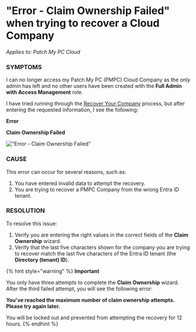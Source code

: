 # "Error - Claim Ownership Failed" when trying to recover a Cloud Company

_Applies to: Patch My PC Cloud_

### SYMPTOMS

I can no longer access my Patch My PC (PMPC) Cloud Company as the only admin has left and no other users have been created with the **Full Admin with Access Management** role.

I have tried running through the [Recover Your Company](../../cloud-administration/manage-your-cloud-company/recover-your-cloud-company.md) process, but after entering the requested information, I see the following:

**Error**

**Claim Ownership Failed**

![“Error - Claim Ownership Failed”](/_images/image-%281959%29.png-"\"Error-Claim-Ownership-Failed\"" "“Error - Claim Ownership Failed”")

### CAUSE

This error can occur for several reasons, such as:

1. You have entered invalid data to attempt the recovery.
2. You are trying to recover a PMPC Company from the wrong Entra ID tenant.

### RESOLUTION

To resolve this issue:

1. Verify you are entering the right values in the correct fields of the **Claim Ownership** wizard.
2. Verify that the last five characters shown for the company you are trying to recover match the last five characters of the Entra ID tenant (the **Directory (tenant) ID**).

{% hint style="warning" %}
**Important**

You only have three attempts to complete the **Claim Ownership** wizard. After the third failed attempt, you will see the following error:

**You've reached the maximum number of claim ownership attempts. Please try again later.**

You will be locked out and prevented from attempting the recovery for 12 hours.
{% endhint %}
